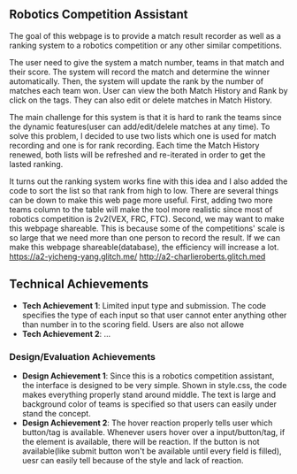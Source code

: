 ## Robotics Competition Assistant
The goal of this webpage is to provide a match result recorder as well as a ranking system to a robotics competition or any other similar competitions.

The user need to give the system a match number, teams in that match and their score. The system will record the match and determine the winner automatically. Then, the system will update the rank by the number of matches each team won. User can view the both Match History and Rank by click on the tags. They can also edit or delete matches in Match History.

The main challenge for this system is that it is hard to rank the teams since the dynamic features(user can add/edit/delele matches at any time). To solve this problem, I decided to use two lists which one is used for match recording and one is for rank recording. Each time the Match History renewed, both lists will be refreshed and re-iterated in order to get the lasted ranking. 

It turns out the ranking system works fine with this idea and I also added the code to sort the list so that rank from high to low. There are several things can be down to make this web page more useful. First, adding two more teams column to the table will make the tool more realistic since most of robotics competition is 2v2(VEX, FRC, FTC). Second, we may want to make this webpage shareable. This is because some of the competitions' scale is so large that we need more than one person to record the result. If we can make this webpage shareable(database), the efficiency will increase a lot.  
https://a2-yicheng-yang.glitch.me/
http://a2-charlieroberts.glitch.med 

## Technical Achievements
- **Tech Achievement 1**: Limited input type and submission. The code specifies the type of each input so that user cannot enter anything other than number in to the scoring field. Users are also not allowe
- **Tech Achievement 2**: ...

### Design/Evaluation Achievements
- **Design Achievement 1**: Since this is a robotics competition assistant, the interface is designed to be very simple. Shown in style.css, the code makes everything properly stand around middle. The text is large and background color of teams is specified so that users can easily under stand the concept.
- **Design Achievement 2**: The hover reaction properly tells user which button/tag is available. Whenever users hover over a input/button/tag, if the element is available, there will be reaction. If the button is not available(like submit button won't be available until every field is filled), uesr can easily tell because of the style and lack of reaction.
